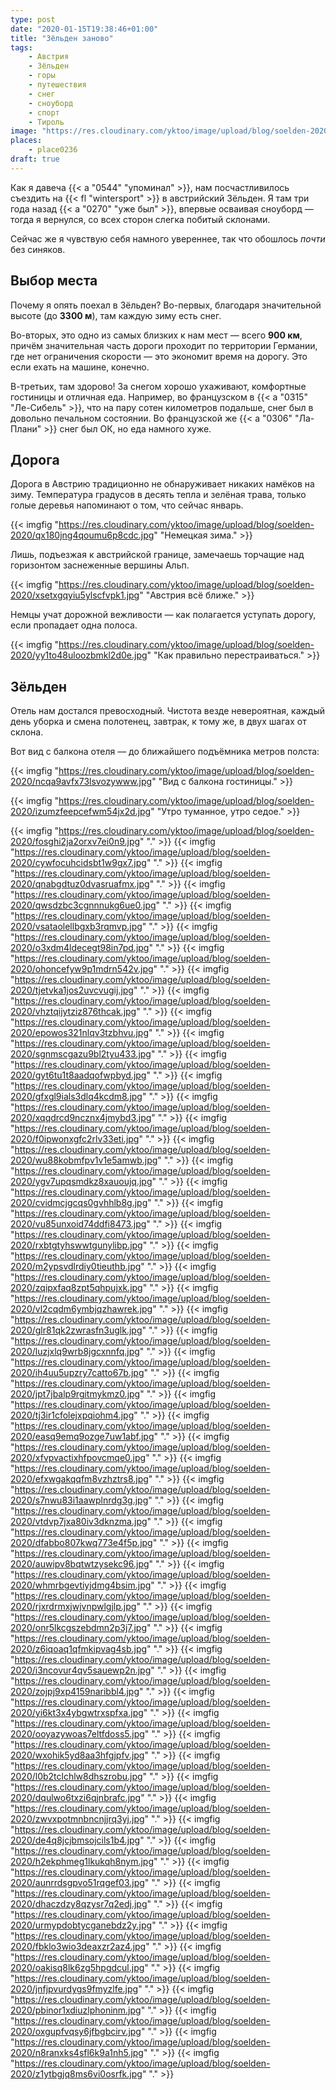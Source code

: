 ```yaml
---
type: post
date: "2020-01-15T19:38:46+01:00"
title: "Зёльден заново"
tags:
    - Австрия
    - Зёльден
    - горы
    - путешествия
    - снег
    - сноуборд
    - спорт
    - Тироль
image: "https://res.cloudinary.com/yktoo/image/upload/blog/soelden-2020/z1ytbgjq8ms6vi0osrfk.jpg"
places:
    - place0236
draft: true
---
```


Как я давеча {{< a "0544" "упоминал" >}}, нам посчастливилось съездить на {{< fl "wintersport" >}} в австрийский Зёльден. Я там три года назад {{< a "0270" "уже был" >}}, впервые осваивая сноуборд — тогда я вернулся, со всех сторон слегка побитый склонами.

Сейчас же я чувствую себя намного увереннее, так что обошлось *почти* без синяков.

<!--more-->

## Выбор места

Почему я опять поехал в Зёльден? Во-первых, благодаря значительной высоте (до **3300 м**), там каждую зиму есть снег.

Во-вторых, это одно из самых близких к нам мест — всего **900 км**, причём значительная часть дороги проходит по территории Германии, где нет ограничения скорости — это экономит время на дорогу. Это если ехать на машине, конечно.

В-третьих, там здорово! За снегом хорошо ухаживают, комфортные гостиницы и отличная еда. Например, во французском в {{< a "0315" "Ле-Сибель" >}}, что на пару сотен километров подальше, снег был в довольно печальном состоянии. Во французской же {{< a "0306" "Ла-Плани" >}} снег был ОК, но еда намного хуже.

## Дорога

Дорога в Австрию традиционно не обнаруживает никаких намёков на зиму. Температура градусов в десять тепла и зелёная трава, только голые деревья напоминают о том, что сейчас январь.

{{< imgfig "https://res.cloudinary.com/yktoo/image/upload/blog/soelden-2020/qx180jng4qoumu6p8cdc.jpg" "Немецкая зима." >}}

Лишь, подъезжая к австрийской границе, замечаешь торчащие над горизонтом заснеженные вершины Альп.

{{< imgfig "https://res.cloudinary.com/yktoo/image/upload/blog/soelden-2020/xsetxgqyiu5ylscfvpk1.jpg" "Австрия всё ближе." >}}

Немцы учат дорожной вежливости — как полагается уступать дорогу, если пропадает одна полоса.

{{< imgfig "https://res.cloudinary.com/yktoo/image/upload/blog/soelden-2020/yy1to48uloozbmkl2d0e.jpg" "Как правильно перестраиваться." >}}

## Зёльден

Отель нам достался превосходный. Чистота везде невероятная, каждый день уборка и смена полотенец, завтрак, к тому же, в двух шагах от склона.

Вот вид с балкона отеля — до ближайшего подъёмника метров полста:

{{< imgfig "https://res.cloudinary.com/yktoo/image/upload/blog/soelden-2020/ncqa9avfx73lsvozywww.jpg" "Вид с балкона гостиницы." >}}


{{< imgfig "https://res.cloudinary.com/yktoo/image/upload/blog/soelden-2020/izumzfeepcefwm54jx2d.jpg" "Утро туманное, утро седое." >}}



{{< imgfig "https://res.cloudinary.com/yktoo/image/upload/blog/soelden-2020/fosghi2ja2orxv7ei0n9.jpg" "." >}}
{{< imgfig "https://res.cloudinary.com/yktoo/image/upload/blog/soelden-2020/cywfocuhcidsbt1w9gx7.jpg" "." >}}
{{< imgfig "https://res.cloudinary.com/yktoo/image/upload/blog/soelden-2020/qnabgdtuz0dvasruafmx.jpg" "." >}}
{{< imgfig "https://res.cloudinary.com/yktoo/image/upload/blog/soelden-2020/qwsdzbc3cgnnnukg6ue0.jpg" "." >}}
{{< imgfig "https://res.cloudinary.com/yktoo/image/upload/blog/soelden-2020/vsataolellbgxb3rqmvp.jpg" "." >}}
{{< imgfig "https://res.cloudinary.com/yktoo/image/upload/blog/soelden-2020/o3xdm4ldecegt98in7pd.jpg" "." >}}
{{< imgfig "https://res.cloudinary.com/yktoo/image/upload/blog/soelden-2020/ohoncefyw9p1mdrn542v.jpg" "." >}}
{{< imgfig "https://res.cloudinary.com/yktoo/image/upload/blog/soelden-2020/tjetvka1jos2uvcvugij.jpg" "." >}}
{{< imgfig "https://res.cloudinary.com/yktoo/image/upload/blog/soelden-2020/vhztqijytziz876thcak.jpg" "." >}}
{{< imgfig "https://res.cloudinary.com/yktoo/image/upload/blog/soelden-2020/epowos321nlqv3tzbhvu.jpg" "." >}}
{{< imgfig "https://res.cloudinary.com/yktoo/image/upload/blog/soelden-2020/sgnmscgazu9bl2tyu433.jpg" "." >}}
{{< imgfig "https://res.cloudinary.com/yktoo/image/upload/blog/soelden-2020/gyt6tu1t8aadqofwpbyd.jpg" "." >}}
{{< imgfig "https://res.cloudinary.com/yktoo/image/upload/blog/soelden-2020/gfxgl9ials3dlq4kcdm8.jpg" "." >}}
{{< imgfig "https://res.cloudinary.com/yktoo/image/upload/blog/soelden-2020/xqqdrcd9ncznx4jmybd3.jpg" "." >}}
{{< imgfig "https://res.cloudinary.com/yktoo/image/upload/blog/soelden-2020/f0ipwonxgfc2rlv33eti.jpg" "." >}}
{{< imgfig "https://res.cloudinary.com/yktoo/image/upload/blog/soelden-2020/wu88kobmfpv1v1e5amwb.jpg" "." >}}
{{< imgfig "https://res.cloudinary.com/yktoo/image/upload/blog/soelden-2020/ygv7upqsmdkz8xauoujq.jpg" "." >}}
{{< imgfig "https://res.cloudinary.com/yktoo/image/upload/blog/soelden-2020/cvidmcjgcqs0gvhhlb8g.jpg" "." >}}
{{< imgfig "https://res.cloudinary.com/yktoo/image/upload/blog/soelden-2020/vu85unxoid74ddfi8473.jpg" "." >}}
{{< imgfig "https://res.cloudinary.com/yktoo/image/upload/blog/soelden-2020/rxbtgtyhswwtgunylibp.jpg" "." >}}
{{< imgfig "https://res.cloudinary.com/yktoo/image/upload/blog/soelden-2020/m2ypsvdlrdiy0tieuthb.jpg" "." >}}
{{< imgfig "https://res.cloudinary.com/yktoo/image/upload/blog/soelden-2020/zqipxfaq8zpt5qhpujxk.jpg" "." >}}
{{< imgfig "https://res.cloudinary.com/yktoo/image/upload/blog/soelden-2020/vl2cqdm6ymbjqzhawrek.jpg" "." >}}
{{< imgfig "https://res.cloudinary.com/yktoo/image/upload/blog/soelden-2020/glr81qk2zwrasfn3uglk.jpg" "." >}}
{{< imgfig "https://res.cloudinary.com/yktoo/image/upload/blog/soelden-2020/luzjxlq9wrb8jgcxnnfq.jpg" "." >}}
{{< imgfig "https://res.cloudinary.com/yktoo/image/upload/blog/soelden-2020/ih4uu5upzry7catto67b.jpg" "." >}}
{{< imgfig "https://res.cloudinary.com/yktoo/image/upload/blog/soelden-2020/jpt7jbalp9rgitmykmz0.jpg" "." >}}
{{< imgfig "https://res.cloudinary.com/yktoo/image/upload/blog/soelden-2020/tj3ir1cfolejxpqiohm4.jpg" "." >}}
{{< imgfig "https://res.cloudinary.com/yktoo/image/upload/blog/soelden-2020/easq9emq9ozge7uw1abf.jpg" "." >}}
{{< imgfig "https://res.cloudinary.com/yktoo/image/upload/blog/soelden-2020/xfvpvactixhfpovcmqe0.jpg" "." >}}
{{< imgfig "https://res.cloudinary.com/yktoo/image/upload/blog/soelden-2020/efxwgakqqfm8vzhztrs8.jpg" "." >}}
{{< imgfig "https://res.cloudinary.com/yktoo/image/upload/blog/soelden-2020/s7nwu83i1aawplnrdg3g.jpg" "." >}}
{{< imgfig "https://res.cloudinary.com/yktoo/image/upload/blog/soelden-2020/vtdvp7jxa80iv3dknzma.jpg" "." >}}
{{< imgfig "https://res.cloudinary.com/yktoo/image/upload/blog/soelden-2020/dfabbo807kwq773e4f5p.jpg" "." >}}
{{< imgfig "https://res.cloudinary.com/yktoo/image/upload/blog/soelden-2020/auwipv8bqtwtzysekc96.jpg" "." >}}
{{< imgfig "https://res.cloudinary.com/yktoo/image/upload/blog/soelden-2020/whmrbgevtiyjdmg4bsim.jpg" "." >}}
{{< imgfig "https://res.cloudinary.com/yktoo/image/upload/blog/soelden-2020/rjxrdrmxjwjvnpwlgjlp.jpg" "." >}}
{{< imgfig "https://res.cloudinary.com/yktoo/image/upload/blog/soelden-2020/onr5lkcgszebdmn2p3j7.jpg" "." >}}
{{< imgfig "https://res.cloudinary.com/yktoo/image/upload/blog/soelden-2020/z6iqoaq1qfmkipvag4sb.jpg" "." >}}
{{< imgfig "https://res.cloudinary.com/yktoo/image/upload/blog/soelden-2020/i3ncovur4qv5sauewp2n.jpg" "." >}}
{{< imgfig "https://res.cloudinary.com/yktoo/image/upload/blog/soelden-2020/zojpj9xp4159naribbl4.jpg" "." >}}
{{< imgfig "https://res.cloudinary.com/yktoo/image/upload/blog/soelden-2020/yi6kt3x4ybgwtrxspfxa.jpg" "." >}}
{{< imgfig "https://res.cloudinary.com/yktoo/image/upload/blog/soelden-2020/ooyazywoas7eltfdoss5.jpg" "." >}}
{{< imgfig "https://res.cloudinary.com/yktoo/image/upload/blog/soelden-2020/wxohik5yd8aa3hfgjpfv.jpg" "." >}}
{{< imgfig "https://res.cloudinary.com/yktoo/image/upload/blog/soelden-2020/l0b2tclchlw8dhszrobu.jpg" "." >}}
{{< imgfig "https://res.cloudinary.com/yktoo/image/upload/blog/soelden-2020/dqulwo6txzi6qjnbrafc.jpg" "." >}}
{{< imgfig "https://res.cloudinary.com/yktoo/image/upload/blog/soelden-2020/zwvxpotmnbncnjjrq3yj.jpg" "." >}}
{{< imgfig "https://res.cloudinary.com/yktoo/image/upload/blog/soelden-2020/de4q8jcjbmsojcils1b4.jpg" "." >}}
{{< imgfig "https://res.cloudinary.com/yktoo/image/upload/blog/soelden-2020/h2ekphmeg1lkukqh8nym.jpg" "." >}}
{{< imgfig "https://res.cloudinary.com/yktoo/image/upload/blog/soelden-2020/aunrrdsgpvo51rqgef03.jpg" "." >}}
{{< imgfig "https://res.cloudinary.com/yktoo/image/upload/blog/soelden-2020/dhaczdzy8qzysr7q2edj.jpg" "." >}}
{{< imgfig "https://res.cloudinary.com/yktoo/image/upload/blog/soelden-2020/urmypdobtycganebdz2y.jpg" "." >}}
{{< imgfig "https://res.cloudinary.com/yktoo/image/upload/blog/soelden-2020/fbklo3wio3deaxzr2az4.jpg" "." >}}
{{< imgfig "https://res.cloudinary.com/yktoo/image/upload/blog/soelden-2020/oakisq8lk6zg5hpgdcul.jpg" "." >}}
{{< imgfig "https://res.cloudinary.com/yktoo/image/upload/blog/soelden-2020/jnfjpvurdygs9fmyzlfe.jpg" "." >}}
{{< imgfig "https://res.cloudinary.com/yktoo/image/upload/blog/soelden-2020/pbinor1xdiuzlphoninm.jpg" "." >}}
{{< imgfig "https://res.cloudinary.com/yktoo/image/upload/blog/soelden-2020/oxgupfvqsy6jfbgbcirv.jpg" "." >}}
{{< imgfig "https://res.cloudinary.com/yktoo/image/upload/blog/soelden-2020/n8ranxks4sfl6k9a1nh5.jpg" "." >}}
{{< imgfig "https://res.cloudinary.com/yktoo/image/upload/blog/soelden-2020/z1ytbgjq8ms6vi0osrfk.jpg" "." >}}

